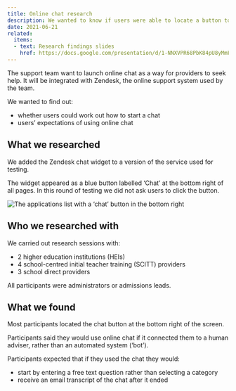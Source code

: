 ```yaml
---
title: Online chat research
description: We wanted to know if users were able to locate a button to start an online chat and what they expected would happen after they clicked it
date: 2021-06-21
related:
  items:
  - text: Research findings slides
    href: https://docs.google.com/presentation/d/1-NNXVPR68PbK84pU8yMmFpOZcRyJDPYdpdw3WNuYMxU/edit#slide=id.p3
---
```


The support team want to launch online chat as a way for providers to seek help. It will be integrated with Zendesk, the online support system used by the team.

We wanted to find out: 

- whether users could work out how to start a chat
- users’ expectations of using online chat

## What we researched

We added the Zendesk chat widget to a version of the service used for testing. 

The widget appeared as a blue button labelled ‘Chat’ at the bottom right of all pages. In this round of testing we did not ask users to click the button.

![The applications list with a ‘chat’ button in the bottom right](application-list--zendesk-button.png)

## Who we researched with

We carried out research sessions with:

- 2 higher education institutions (HEIs)
- 4 school-centred initial teacher training (SCITT) providers
- 3 school direct providers

All participants were administrators or admissions leads.

## What we found

Most participants located the chat button at the bottom right of the screen.

Participants said they would use online chat if it connected them to a human adviser, rather than an automated system (‘bot’).

Participants expected that if they used the chat they would:

- start by entering a free text question rather than selecting a category
- receive an email transcript of the chat after it ended
